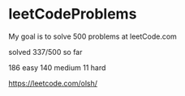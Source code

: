 # leetCodeProblems
My goal is to solve 500 problems at leetCode.com

solved 337/500 so far

186 easy
140 medium
11 hard


https://leetcode.com/olsh/
